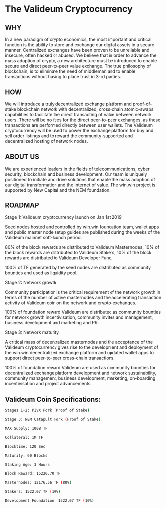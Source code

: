 # The Valideum Cryptocurrency


## WHY

In a new paradigm of crypto economics, the most important and critical function is the ability to store and exchange our digital assets in a secure manner. Centralized exchanges have been proven to be unreliable and insecure, often hacked or abused. We believe that in order to advance the mass adoption of crypto, a new architecture must be introduced to enable secure and direct peer-to-peer value exchange. The true philosophy of blockchain, is to eliminate the need of middleman and to enable transactions without having to place trust in 3-rd parties.

## HOW

We will introduce a truly decentralized exchange platform and proof-of-stake blockchain network with decentralized, cross-chain atomic-swaps capabilities to facilitate the direct transacting of value between network users. There will be no fees for the direct peer-to-peer exchanges, as these transactions are performed directly between user wallets. The Valideum cryptocurrency will be used to power the exchange platform for buy and sell order listings and to reward the community-supported and decentralized hosting of network nodes.

## ABOUT US

We are experienced leaders in the fields of telecommunications, cyber security, blockchain and business development. Our team is uniquely positioned to initiate and drive solutions that enable the mass adoption of our digital transformation and the internet of value. The win.win project is supported by New Capital and the NEM foundation.


## ROADMAP

Stage 1: Valideum cryptocurrency launch on Jan 1st 2019

Seed nodes hosted and controlled by win.win foundation team, wallet apps and public master node setup guides are published during the weeks of the Valideum mainnet soft-launch period.

80% of the block rewards are distributed to Valideum Masternodes, 10% of the block rewards are distributed to Valideum Stakers, 10% of the block rewards are distributed to Valideum Developer Fund.

100% of TF generated by the seed nodes are distributed as community bounties and used as liquidity pool.


Stage 2: Network growth 

Community participation is the critical requirement of the network growth in terms of the number of active masternodes and the accelerating transaction activity of Valideum coin on the network and crypto-exchanges.

100% of foundation reward Valideum are distributed as community bounties for network growth incentivisation, community invites and management, business development and marketing and PR.


Stage 3: Network maturity 

A critical mass of decentralized masternodes and the acceptance of the Valideum cryptocurrency gives rise to the development and deployment of the win.win decentralized exchange platform and updated wallet apps to support direct peer-to-peer cross-chain transactions.

100% of foundation reward Valideum are used as community bounties for decentralized exchange platform development and network sustainability, community management, business development, marketing, on-boarding incentivisation and project advancements.


## Valideum Coin Specifications:

```bash
Stages 1-2: PIVX Fork (Proof of Stake)

Stage 3: NEM Catapult Fork (Proof of Stake)

MAX Supply: 100B TF

Collateral: 1M TF

Blocktime: 120 Sec

Maturity: 60 Blocks

Staking Age: 3 Hours

Block Reward: 15220.70 TF

Masternodes: 12176.56 TF (80%)

Stakers: 1522.07 TF (10%)

Development Foundation: 1522.07 TF (10%)
```

